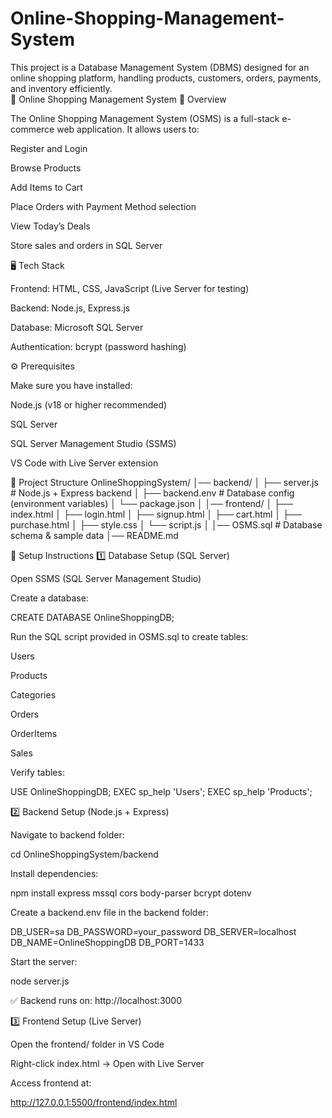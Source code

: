# Online-Shopping-Management-System
This project is a Database Management System (DBMS) designed for an online shopping platform, handling products, customers, orders, payments, and inventory efficiently.
<br>
🛒 Online Shopping Management System
📌 Overview

The Online Shopping Management System (OSMS) is a full-stack e-commerce web application.
It allows users to:

Register and Login

Browse Products

Add Items to Cart

Place Orders with Payment Method selection

View Today’s Deals

Store sales and orders in SQL Server

🖥️ Tech Stack

Frontend: HTML, CSS, JavaScript (Live Server for testing)

Backend: Node.js, Express.js

Database: Microsoft SQL Server

Authentication: bcrypt (password hashing)

⚙️ Prerequisites

Make sure you have installed:

Node.js
 (v18 or higher recommended)

SQL Server

SQL Server Management Studio (SSMS)

VS Code with Live Server extension

📂 Project Structure
OnlineShoppingSystem/
│── backend/
│   ├── server.js        # Node.js + Express backend
│   ├── backend.env      # Database config (environment variables)
│   └── package.json
│
│── frontend/
│   ├── index.html
│   ├── login.html
│   ├── signup.html
│   ├── cart.html
│   ├── purchase.html
│   ├── style.css
│   └── script.js
│
│── OSMS.sql             # Database schema & sample data
│── README.md

🚀 Setup Instructions
1️⃣ Database Setup (SQL Server)

Open SSMS (SQL Server Management Studio)

Create a database:

CREATE DATABASE OnlineShoppingDB;


Run the SQL script provided in OSMS.sql to create tables:

Users

Products

Categories

Orders

OrderItems

Sales

Verify tables:

USE OnlineShoppingDB;
EXEC sp_help 'Users';
EXEC sp_help 'Products';

2️⃣ Backend Setup (Node.js + Express)

Navigate to backend folder:

cd OnlineShoppingSystem/backend


Install dependencies:

npm install express mssql cors body-parser bcrypt dotenv


Create a backend.env file in the backend folder:

DB_USER=sa
DB_PASSWORD=your_password
DB_SERVER=localhost
DB_NAME=OnlineShoppingDB
DB_PORT=1433


Start the server:

node server.js


✅ Backend runs on: http://localhost:3000

3️⃣ Frontend Setup (Live Server)

Open the frontend/ folder in VS Code

Right-click index.html → Open with Live Server

Access frontend at:

http://127.0.0.1:5500/frontend/index.html
